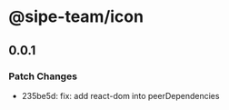 # @sipe-team/icon

## 0.0.1

### Patch Changes

- 235be5d: fix: add react-dom into peerDependencies
